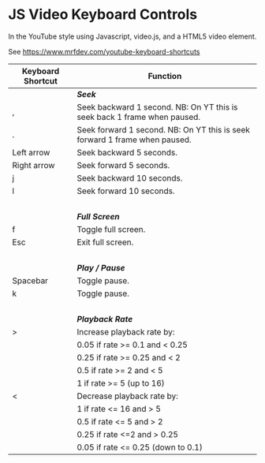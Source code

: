 # JS Video Keyboard Controls 

In the YouTube style using Javascript, video.js, and a HTML5 video element.

See https://www.mrfdev.com/youtube-keyboard-shortcuts


| Keyboard Shortcut | Function                                                                   |
|-------------------|----------------------------------------------------------------------------|
|                   | ***Seek***                                                                 |
| ,                 | Seek backward 1 second. NB: On YT this is seek back 1 frame when paused.   |
| .                 | Seek forward 1 second. NB: On YT this is seek forward 1 frame when paused. |
| Left arrow	       | Seek backward 5 seconds.                                                   |
| Right arrow	      | Seek forward 5 seconds.                                                    |
| j                 | Seek backward 10 seconds.                                                  |
| l                 | Seek forward 10 seconds.                                                   |
|                   | <br>                                                                       |
|                   | ***Full Screen***                                                          |
| f                 | Toggle full screen.                                                        |
| Esc               | Exit full screen.                                                          |
|                   | <br>                                                                       |
|                   | ***Play / Pause***                                                         |
| Spacebar          | Toggle pause.                                                              |
| k                 | Toggle pause.                                                              |
|                   | <br>                                                                       |
|                   | ***Playback Rate***                                                        |
| \>                | Increase playback rate by:                                                 |
|                   | 0.05 if rate >= 0.1 and < 0.25                                             |
|                   | 0.25 if rate >= 0.25 and < 2                                               |
|                   | 0.5 if rate >= 2 and < 5                                                   |
|                   | 1 if rate >= 5 (up to 16)                                                  |
| <                 | Decrease playback rate by:                                                 |
|                   | 1 if rate <= 16 and > 5                                                    |
|                   | 0.5 if rate <= 5 and > 2                                                   |
|                   | 0.25 if rate <=2 and > 0.25                                                |
|                   | 0.05 if rate <= 0.25 (down to 0.1)                                         |


